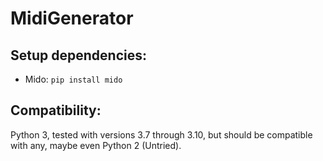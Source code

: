 # MidiGenerator
## Setup dependencies:
- Mido: `pip install mido`

## Compatibility:
Python 3, tested with versions 3.7 through 3.10, but should be compatible with any, maybe even Python 2 (Untried).
